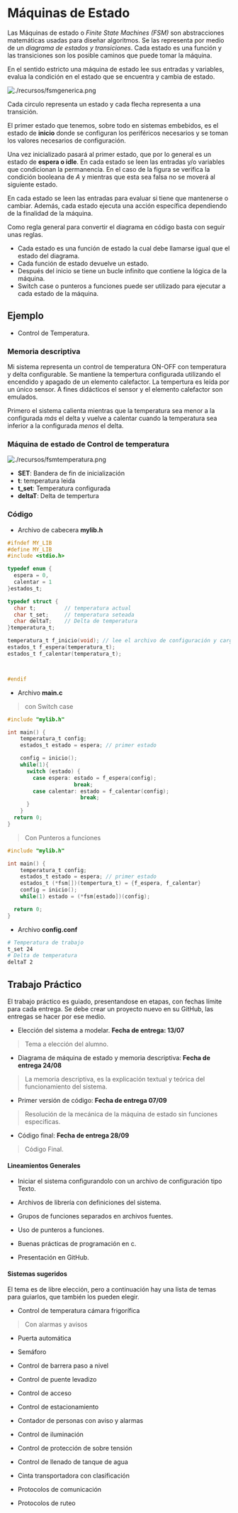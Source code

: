 # Máquinas de Estado

Las Máquinas de estado o *Finite State Machines (FSM)* son abstracciones matemáticas usadas para diseñar algoritmos.
Se las representa por medio de un *diagrama de estados y transiciones*. Cada estado es una función y las transiciones son los posible caminos que puede tomar la máquina.

En el sentido estricto una máquina de estado lee sus entradas y variables, evalua la condición en el estado que se encuentra y cambia de estado.

![./recursos/fsmgenerica.png](https://github.com/DamRCorba/Informatica2/tree/master/Clase12/recursos/fsmgenerica.png)

Cada circulo representa un estado y cada flecha representa a una transición.

El primer estado que tenemos, sobre todo en sistemas embebidos, es el estado de __inicio__ donde se configuran los periféricos necesarios y se toman los valores necesarios de configuración.

Una vez inicializado pasará al primer estado, que por lo general es un estado de __espera o idle__. En cada estado se leen las entradas y/o variables que condicionan la permanencia. En el caso de la figura se  verifica la condición booleana de *A* y mientras que esta sea falsa no se moverá al siguiente estado.

En cada estado se leen las entradas para evaluar si tiene que mantenerse o cambiar. Además, cada estado ejecuta una acción específica dependiendo de la finalidad de la máquina.

Como regla general para convertir el diagrama en código basta con seguir unas reglas.

- Cada estado es una función de estado la cual debe llamarse igual que el estado del diagrama.
- Cada función de estado devuelve un estado.
- Después del inicio se tiene un bucle infinito que contiene la lógica de la máquina.
- Switch case o punteros a funciones puede ser utilizado para ejecutar a cada estado de la máquina.

## Ejemplo

- Control de Temperatura.

### Memoria descriptiva
Mi sistema representa un control de temperatura ON-OFF con temperatura y delta configurable. Se mantiene la tempertura configurada utilizando el encendido y apagado de un elemento calefactor. La tempertura es leída por un único sensor. A fines didácticos el sensor y el elemento calefactor son emulados.

Primero el sistema calienta mientras que la temperatura sea menor a la configurada *más* el delta y vuelve a calentar cuando la temperatura sea inferior a la configurada *menos* el delta.

### Máquina de estado de Control de temperatura

 ![./recursos/fsmtemperatura.png](https://github.com/DamRCorba/Informatica2/tree/master/Clase12/recursos/fsmtemperatura.png)

 - __SET__: Bandera de fin de inicialización
 - __t__: temperatura leida
 - __t_set__: Temperatura configurada
 - __deltaT__: Delta de tempertura

### Código

- Archivo de cabecera __mylib.h__

```c
#ifndef MY_LIB
#define MY_LIB
#include <stdio.h>

typedef enum {
  espera = 0,
  calentar = 1
}estados_t;

typedef struct {
  char t;         // temperatura actual
  char t_set;     // temperatura seteada
  char deltaT;    // Delta de temperatura
}temperatura_t;

temperatura_t f_inicio(void); // lee el archivo de configuración y carga las variables.
estados_t f_espera(temperatura_t);
estados_t f_calentar(temperatura_t);



#endif

```

- Archivo __main.c__
> con Switch case

```c
#include "mylib.h"

int main() {
    temperatura_t config;
    estados_t estado = espera; // primer estado

    config = inicio();
    while(1){
      switch (estado) {
        case espera: estado = f_espera(config);
                     break;
        case calentar: estado = f_calentar(config);
                       break;
      }
    }
  return 0;
}

```
 > Con Punteros a funciones

 ```c
 #include "mylib.h"

 int main() {
     temperatura_t config;
     estados_t estado = espera; // primer estado
     estados_t (*fsm[])(tempertura_t) = {f_espera, f_calentar}
     config = inicio();
     while(1) estado = (*fsm[estado])(config);

   return 0;
 }

 ```
- Archivo __config.conf__

```bash
# Temperatura de trabajo
t_set 24
# Delta de temperatura
deltaT 2
```

## Trabajo Práctico

El trabajo práctico es guiado, presentandose en etapas, con fechas límite para cada entrega.
Se debe crear un proyecto nuevo en su GitHub, las entregas se hacer por ese medio.

- Elección del sistema a modelar. __Fecha de entrega: 13/07__
> Tema a elección del alumno.

- Diagrama de máquina de estado y memoria descriptiva: __Fecha de entrega 24/08__
> La memoria descriptiva, es la explicación textual y teórica del funcionamiento del sistema.

- Primer versión de código: __Fecha de entrega 07/09__
> Resolución de la mecánica de la máquina de estado sin funciones especificas.

- Código final: __Fecha de entrega 28/09__
> Código Final.

#### Lineamientos Generales

- Iniciar el sistema configurandolo con un archivo de configuración tipo Texto.

- Archivos de librería con definiciones del sistema.

- Grupos de funciones separados en archivos fuentes.

- Uso de punteros a funciones.

- Buenas prácticas de programación en c.

- Presentación en GitHub.

#### Sistemas sugeridos

El tema es de libre elección, pero a continuación hay una lista de temas para guiarlos, que también los pueden elegir.

- Control de temperatura cámara frigorífica
> Con alarmas y avisos

- Puerta automática

- Semáforo

- Control de barrera paso a nivel

- Control de puente levadizo

- Control de acceso

- Control de estacionamiento

- Contador de personas con aviso y alarmas

- Control de iluminación

- Control de protección de sobre tensión

- Control de llenado de tanque de agua

- Cinta transportadora con clasificación

- Protocolos de comunicación

- Protocolos de ruteo
